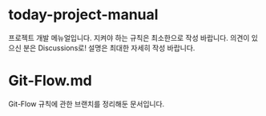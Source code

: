# today-project-manual
프로젝트 개발 메뉴얼입니다. 
지켜야 하는 규칙은 최소한으로 작성 바랍니다. 의견이 있으신 분은 Discussions로!
설명은 최대한 자세히 작성 바랍니다.

# Git-Flow.md
Git-Flow 규칙에 관한 브랜치를 정리해둔 문서입니다.
